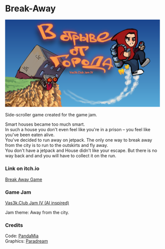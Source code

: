 # Break-Away

![](https://github.com/PandaMia/Break-Away/blob/master/Assets/Sprites/menu/menu.png)

Side-scroller game created for the game jam.

Smart houses became too much smart.  
In such a house you don't even feel like you're in a prison – you feel like you've been eaten alive.  
You've decided to run away on jetpack. The only one way to break away from the city is to run to the outskirts and fly away.  
You don't have a jetpack and House didn't like your escape. But there is no way back and and you will have to collect it on the run.

### Link on itch.io

[Break Away Game](https://pandamia.itch.io/breakaway)

### Game Jam  

[Vas3k.Club Jam IV (AI inspired)](https://itch.io/jam/vas3kclub-jam-iv)

Jam theme: Away from the city.

### Credits

Code: [PandaMia](https://github.com/PandaMia)  
Graphics: [Paradream](https://vk.com/paradream)
